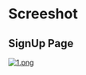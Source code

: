 # Screeshot

## SignUp Page 
[![1.png](https://i.postimg.cc/44cbcg5b/1.png)](https://postimg.cc/4nJ9Cjjm)

